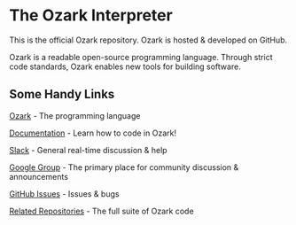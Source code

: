 The Ozark Interpreter
=======

This is the official Ozark repository. Ozark is hosted & developed on GitHub.

Ozark is a readable open-source programming language. Through strict code standards, Ozark enables new tools for building software.

## Some Handy Links

[Ozark](https://ozark.cc) - The programming language

[Documentation](https://ozark.cc/language-documentation) - Learn how to code in Ozark!

[Slack](https://ozark-slack-signup.stamplayapp.com) - General real-time discussion & help

[Google Group](https://groups.google.com/forum/?fromgroups#!forum/ozark-lang) - The primary place for community discussion & announcements

[GitHub Issues](https://github.com/ozark-lang/ozark/issues) - Issues & bugs

[Related Repositories](https://github.com/ozark-lang) - The full suite of Ozark code
